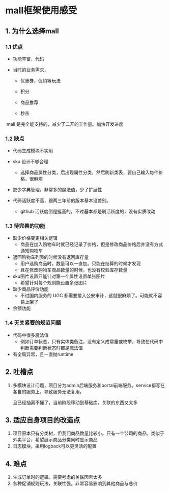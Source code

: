 # mall框架使用感受

## 1. 为什么选择mall

### 1.1 优点

- 功能丰富，代码

- 当时的业务需求，

  - 优惠券，促销等玩法

  - 积分

  - 商品推荐
  - 秒杀

​		mall 是完全能支持的，减少了二开的工作量。加快开发进度

### 1.2 缺点

- 代码生成模块不实用
- sku 设计不够合理
  - 选择商品属性分类，后出现属性分类，然后刷新类表，要自己输入每件价格，很麻烦

- 缺少字典管理，非常多的魔法值，少了扩展性
- 代码活跃度不高，跟两三年前的版本基本没差别。
  - github 活跃度倒是挺高的，不过基本都是刷活跃度的，没有实质改动



### 1.3 待完善的功能

- 缺少价格变更相关逻辑
  - 商品在加入购物车时就已经记录了价格，但是修改商品价格后并没有方式通知购物车
- 返回购物车列表的时候没有返回库存量
  - 用户选购商品时，数量可以一直加。只能在结算的时候才发现
  - 且在修改购物车商品数量的时候，也没有校验库存数量
- sku图片设置只能针对第一个属性设置单张图片
  - 希望针对每个规则能设置多张图片
- 缺少商品评价功能
  - 不过国内服务的 UGC 都需要接入公安审计，这就很麻烦了。可能就不容易上架了
- 余额功能

### 1.4 无关紧要的规范问题

- 代码中很多魔法值
  - 例如订单状态，只有实体类备注，没有定义成常量或枚举，导致在代码中判断需要判断状态时都是魔法值
- 有全局异常，且一直抛runtime

## 2. 吐槽点

1. 多模块设计问题，项目分为admin后端服务和portal前端服务。service都写在各自的服务上，导致服务无法复用。

   且已经抽离不懂了，当前阶段移动到基础库，关联的东西又太多

## 3. 适应自身项目的改造点

1. 项目原本只有分类树，但我们商品数量比较小。只有一个公司的商品。类似于外卖平台，希望展示商品分类同时显示商品
1. 日志模块，采用logback可以更灵活的配置


## 4. 难点

1. 生成订单时的逻辑。需要考虑的关联因素太多
2. 各种促销规则玩法，关联性强。非常容易影响到其他商品与总价